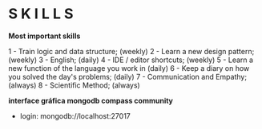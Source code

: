 # S K I L L S

**Most important skills**

1 - Train logic and data structure; (weekly)
2 - Learn a new design pattern; (weekly)
3 - English; (daily)
4 - IDE / editor shortcuts; (weekly)
5 - Learn a new function of the language you work in (daily)
6 - Keep a diary on how you solved the day's problems; (daily)
7 - Communication and Empathy; (always)
8 - Scientific Method; (always)

**interface gráfica mongodb compass community**

- login: mongodb://localhost:27017
